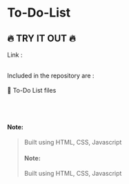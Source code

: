 # To-Do-List

##  :fire: TRY IT OUT :fire:
Link : 
</br>
</br>

Included in the repository are :
</br>
</br>
📁 To-Do List files

</br>
</br>

#### Note:
> Built using HTML, CSS, Javascript
> #### Note:
> Built using HTML, CSS, Javascript
